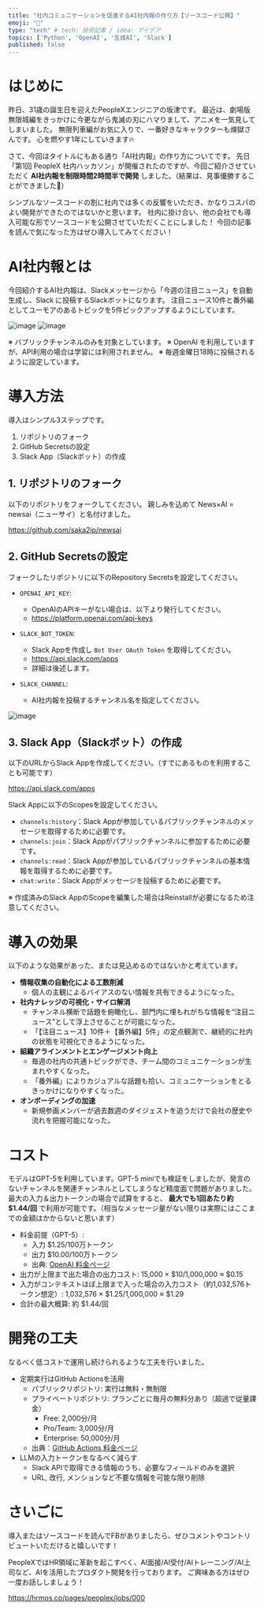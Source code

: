 ```yaml
---
title: "社内コミュニケーションを促進するAI社内報の作り方【ソースコード公開】"
emoji: "📰"
type: "tech" # tech: 技術記事 / idea: アイデア
topics: ['Python', 'OpenAI', '生成AI', 'Slack']
published: false
---
```


# はじめに
昨日、31歳の誕生日を迎えたPeopleXエンジニアの坂津です。
最近は、劇場版無限城編をきっかけに今更ながら鬼滅の刃にハマりまして、アニメを一気見してしまいました。
無限列車編がお気に入りで、一番好きなキャラクターも煉獄さんです。
心を燃やす1年にしていきます🔥

さて、今回はタイトルにもある通り「AI社内報」の作り方についてです。
先日「第1回 PeopleX 社内ハッカソン」が開催されたのですが、今回ご紹介させていただく **AI社内報を制限時間2時間半で開発** しました。（結果は、見事優勝することができました🙌）

シンプルなソースコードの割に社内では多くの反響をいただき、かなりコスパのよい開発ができたのではないかと思います。
社内に掛け合い、他の会社でも導入可能な形でソースコードを公開させていただくことにしました！
今回の記事を読んで気になった方はぜひ導入してみてください！

# AI社内報とは
今回紹介するAI社内報は、Slackメッセージから「今週の注目ニュース」を自動生成し、Slack に投稿するSlackボットになります。
注目ニュース10件と番外編としてユーモアのあるトピックを5件ピックアップするようにしています。

![image](/images/zenn/2509-how-to-create-ai-news-01.png)
![image](/images/zenn/2509-how-to-create-ai-news-02.png)

※ バブリックチャンネルのみを対象としています。
※ OpenAI を利用していますが、API利用の場合は学習には利用されません。
※ 毎週金曜日18時に投稿されるように設定しています。

# 導入方法
導入はシンプル3ステップです。

1. リポジトリのフォーク
1. GitHub Secretsの設定
1. Slack App（Slackボット）の作成

## 1. リポジトリのフォーク
以下のリポジトリをフォークしてください。
親しみを込めて News×AI = newsai（ニューサイ）と名付けました。

https://github.com/saka2jp/newsai

## 2. GitHub Secretsの設定
フォークしたリポジトリに以下のRepository Secretsを設定してください。

- `OPENAI_API_KEY`:
  - OpenAIのAPIキーがない場合は、以下より発行してください。
  - https://platform.openai.com/api-keys

- `SLACK_BOT_TOKEN`:
  - Slack Appを作成し `Bot User OAuth Token` を取得してください。
  - https://api.slack.com/apps
  - 詳細は後述します。

- `SLACK_CHANNEL`:
  - AI社内報を投稿するチャンネル名を指定してください。

![image](/images/zenn/2509-how-to-create-ai-news-03.png)

## 3. Slack App（Slackボット）の作成
以下のURLからSlack Appを作成してください。（すでにあるものを利用することも可能です）

https://api.slack.com/apps

Slack Appに以下のScopesを設定してください。
- `channels:history`：Slack Appが参加しているパブリックチャンネルのメッセージを取得するために必要です。
- `channels:join`：Slack Appがパブリックチャンネルに参加するために必要です。
- `channels:read`：Slack Appが参加しているパブリックチャンネルの基本情報を取得するために必要です。
- `chat:write`：Slack Appがメッセージを投稿するために必要です。

※ 作成済みのSlack AppのScopeを編集した場合はReinstallが必要になるため注意してください。

# 導入の効果
以下のような効果があった、または見込めるのではないかと考えています。

- **情報収集の自動化による工数削減**
  - 個人の主観によるバイアスのない情報を共有できるようになった。
- **社内ナレッジの可視化・サイロ解消**
  - チャンネル横断で話題を俯瞰化し、部門内に埋もれがちな情報を“注目ニュース”として浮上させることが可能になった。
  - 「【注目ニュース】10件＋【番外編】5件」の定点観測で、継続的に社内の状態を可視化できるようになった。
- **組織アラインメントとエンゲージメント向上**
  - 毎週の社内の共通トピックができ、チーム間のコミュニケーションが生まれやすくなった。
  - 「番外編」によりカジュアルな話題も拾い、コミュニケーションをとるきっかけになりやすくなった。
- **オンボーディングの加速**
  - 新規参画メンバーが過去数週のダイジェストを追うだけで会社の歴史や流れを把握可能になった。

# コスト
モデルはGPT-5を利用しています。GPT-5 miniでも検証をしましたが、発言のないチャンネルを関連チャンネルとしてしまうなど精度面で問題がありました。
最大の入力＆出力トークンの場合で試算をすると、 **最大でも1回あたり約 $1.44/回** で利用が可能です。（相当なメッセージ量がない限りは実際にはここまでの金額はかからないと思います）

- 料金前提（GPT-5）:
  - 入力 $1.25/100万トークン
  - 出力 $10.00/100万トークン
  - 出典: [OpenAI 料金ページ](https://openai.com/ja-JP/api/pricing/)
- 出力が上限まで出た場合の出力コスト: 15,000 × $10/1,000,000 ≈ $0.15
- 入力がコンテキストほぼ上限まで入った場合の入力コスト（約1,032,576トークン想定）: 1,032,576 × $1.25/1,000,000 ≈ $1.29
- 合計の最大概算: 約 $1.44/回

# 開発の工夫
なるべく低コストで運用し続けられるような工夫を行いました。

- 定期実行はGitHub Actionsを活用
  - パブリックリポジトリ: 実行は無料・無制限
  - プライベートリポジトリ: プランごとに毎月の無料分あり（超過で従量課金）
    - Free: 2,000分/月
    - Pro/Team: 3,000分/月
    - Enterprise: 50,000分/月
  - 出典：[GitHub Actions 料金ページ](https://docs.github.com/ja/billing/concepts/product-billing/github-actions)
- LLMの入力トークンをなるべく減らす
  - Slack APIで取得できる情報のうち、必要なフィールドのみを選択
  - URL, 改行, メンションなど不要な情報を可能な限り削除

# さいごに
導入またはソースコードを読んでFBがありましたら、ぜひコメントやコントリビュートいただけると嬉しいです！

PeopleXではHR領域に革新を起こすべく、AI面接/AI受付/AIトレーニング/AI上司など、AIを活用したプロダクト開発を行っております。
ご興味ある方はぜひ一度お話ししましょう！

https://hrmos.co/pages/peoplex/jobs/000
